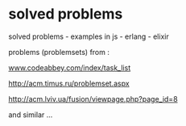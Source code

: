 # solved problems
solved problems - examples in js - erlang - elixir

problems (problemsets) from :

www.codeabbey.com/index/task_list

http://acm.timus.ru/problemset.aspx

http://acm.lviv.ua/fusion/viewpage.php?page_id=8

and similar ...
